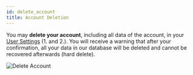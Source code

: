 ```yaml
---
id: delete_account
title: Account Deletion
---
```


You may **delete your account**, including all data of the account, in your [User Settings](settings.md) (1. and 2.). You will receive a warning that after your confirmation, all your data in our database will be deleted and cannot be recovered afterwards (hard delete).

![Delete Account](../assets/delete_account.png)
